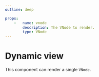 ```yaml
---
outline: deep

props:
    -   name: vnode
        description: The VNode to render.
        type: VNode
---
```


# Dynamic view

This component can render a single `VNode`.

<FrontmatterDocs/>
